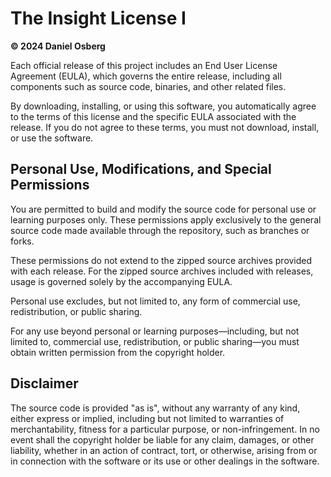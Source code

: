 # The Insight License I

**© 2024 Daniel Osberg**

Each official release of this project includes an End User License Agreement (EULA), which governs the entire release, including all components such as source code, binaries, and other related files.

By downloading, installing, or using this software, you automatically agree to the terms of this license and the specific EULA associated with the release. If you do not agree to these terms, you must not download, install, or use the software.

## Personal Use, Modifications, and Special Permissions

You are permitted to build and modify the source code for personal use or learning purposes only. These permissions apply exclusively to the general source code made available through the repository, such as branches or forks.

These permissions do not extend to the zipped source archives provided with each release. For the zipped source archives included with releases, usage is governed solely by the accompanying EULA.

Personal use excludes, but not limited to, any form of commercial use, redistribution, or public sharing.

For any use beyond personal or learning purposes—including, but not limited to, commercial use, redistribution, or public sharing—you must obtain written permission from the copyright holder.

## Disclaimer

The source code is provided "as is", without any warranty of any kind, either express or implied, including but not limited to warranties of merchantability, fitness for a particular purpose, or non-infringement. In no event shall the copyright holder be liable for any claim, damages, or other liability, whether in an action of contract, tort, or otherwise, arising from or in connection with the software or its use or other dealings in the software.